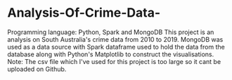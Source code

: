 # Analysis-Of-Crime-Data-
Programming language: Python, Spark and MongoDB This project is an analysis on South Australia's crime data from 2010 to 2019. MongoDB was used as a data source with Spark dataframe used to hold the data from the database along with Python's Matplotlib to construct the visualisations. 
Note: The csv file which I've used for this project is too large so it cant be uploaded on Github.
